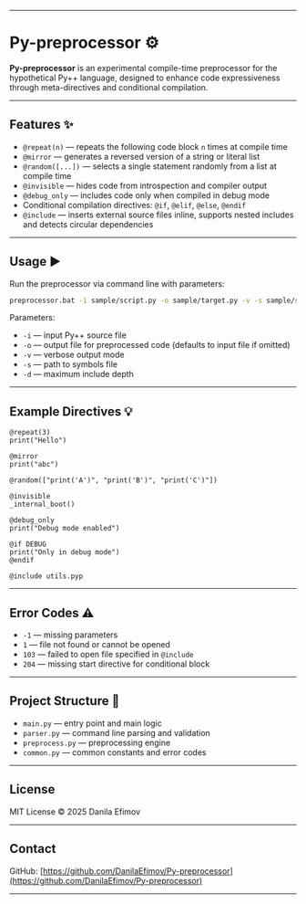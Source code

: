 
---

# Py-preprocessor ⚙️

**Py-preprocessor** is an experimental compile-time preprocessor for the hypothetical Py++ language, designed to enhance code expressiveness through meta-directives and conditional compilation.

---

## Features ✨

* `@repeat(n)` — repeats the following code block `n` times at compile time
* `@mirror` — generates a reversed version of a string or literal list
* `@random([...])` — selects a single statement randomly from a list at compile time
* `@invisible` — hides code from introspection and compiler output
* `@debug_only` — includes code only when compiled in debug mode
* Conditional compilation directives: `@if`, `@elif`, `@else`, `@endif`
* `@include` — inserts external source files inline, supports nested includes and detects circular dependencies

---

## Usage ▶️

Run the preprocessor via command line with parameters:

```bash
preprocessor.bat -i sample/script.py -o sample/target.py -v -s sample/symbols.ini -d 10
```

Parameters:

* `-i` — input Py++ source file
* `-o` — output file for preprocessed code (defaults to input file if omitted)
* `-v` — verbose output mode
* `-s` — path to symbols file
* `-d` — maximum include depth

---

## Example Directives 💡

```py++
@repeat(3)
print("Hello")

@mirror
print("abc")

@random(["print('A')", "print('B')", "print('C')"])

@invisible
_internal_boot()

@debug_only
print("Debug mode enabled")

@if DEBUG
print("Only in debug mode")
@endif

@include utils.pyp
```

---

## Error Codes ⚠️

* `-1` — missing parameters
* `1` — file not found or cannot be opened
* `103` — failed to open file specified in `@include`
* `204` — missing start directive for conditional block

---

## Project Structure 📂

* `main.py` — entry point and main logic
* `parser.py` — command line parsing and validation
* `preprocess.py` — preprocessing engine
* `common.py` — common constants and error codes

---

## License

MIT License © 2025 Danila Efimov

---

## Contact

GitHub: [https://github.com/DanilaEfimov/Py-preprocessor](https://github.com/DanilaEfimov/Py-preprocessor)

---
